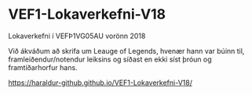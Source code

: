 # VEF1-Lokaverkefni-V18
Lokaverkefni í VEFÞ1VG05AU vorönn 2018

Við ákváðum að skrifa um Leauge of Legends, hvenær hann var búinn til, framleiðendur/notendur leiksins og síðast en ekki síst þróun og framtíðarhorfur hans.

https://haraldur-github.github.io/VEF1-Lokaverkefni-V18/
